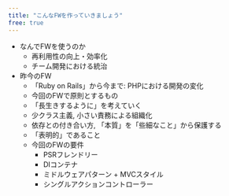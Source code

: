 ```yaml
---
title: "こんなFWを作っていきましょう"
free: true
---
```


* なんでFWを使うのか
  * 再利用性の向上・効率化
  * チーム開発における統治
* 昨今のFW
  * 「Ruby on Rails」から今まで: PHPにおける開発の変化
  *  今回のFWで原則とするもの
    * 「長生きするように」を考えていく
    * 少クラス主義, 小さい責務による組織化
    * 依存との付き合い方, 「本質」を「些細なこと」から保護する
    * 「表明的」であること
  * 今回のFWの要件
    * PSRフレンドリー
    * DIコンテナ
    * ミドルウェアパターン + MVCスタイル
    * シングルアクションコントローラー
